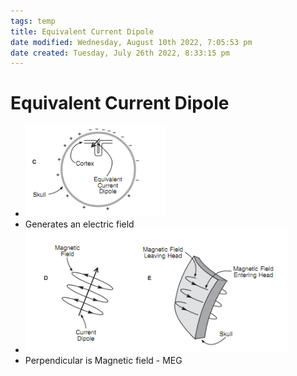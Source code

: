 ```yaml
---
tags: temp
title: Equivalent Current Dipole
date modified: Wednesday, August 10th 2022, 7:05:53 pm
date created: Tuesday, July 26th 2022, 8:33:15 pm
---
```


# Equivalent Current Dipole
- ![im](assets/Pasted%20image%2020220502144906.png)
- Generates an electric field
- ![im](assets/Pasted%20image%2020220502144943.png)
- Perpendicular is Magnetic field - MEG

